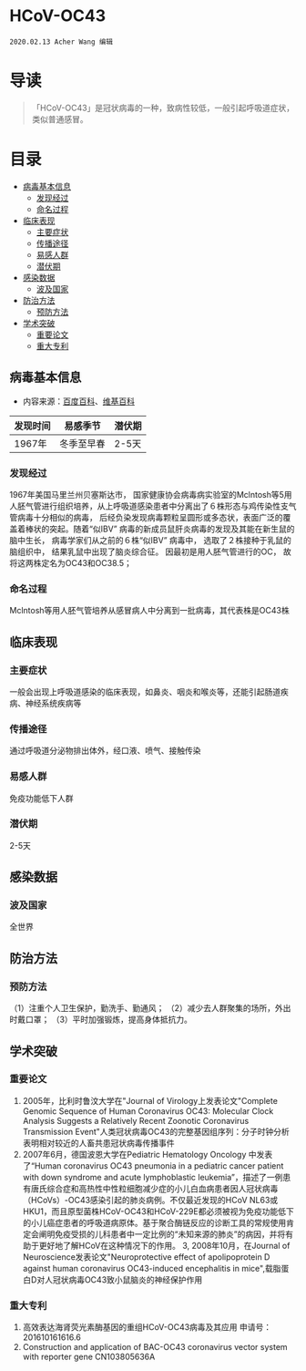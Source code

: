 # HCoV-OC43

`2020.02.13 Acher Wang 编辑`

# 导读

>「HCoV-OC43」是冠状病毒的一种，致病性较低，一般引起呼吸道症状，类似普通感冒。

# 目录
- [病毒基本信息](#1)
  - [发现经过](#1.1)
  - [命名过程](#1.2)
- [临床表现](#2)
  - [主要症状](#2.1)
  - [传播途径](#2.2)
  - [易感人群](#2.3)
  - [潜伏期](#2.4)
- [感染数据](#3)
  - [波及国家](#3.1)
- [防治方法](#4)
  - [预防方法](#4.1)
- [学术突破](#6)
  - [重要论文](#6.1)
  - [重大专利](#6.2)

## <h2 id="1">病毒基本信息</h2>
* 内容来源：[百度百科](https://baike.baidu.com/item/HCoV-OC43/24282328?fr=aladdin)、[维基百科](https://en.wikipedia.org/wiki/Human_coronavirus_OC43)

|发现时间|易感季节|潜伏期|
|-|-|-|
|1967年|冬季至早春|2-5天|

### <h3 id="1.1">发现经过</h3>
1967年美国马里兰州贝塞斯达市， 国家健康协会病毒病实验室的Mclntosh等5用人胚气管进行组织培养，从上呼吸道感染患者中分离出了６株形态与鸡传染性支气管病毒十分相似的病毒， 后经负染发现病毒颗粒呈圆形或多态状，表面广泛的覆盖着棒状的突起。随着“似IBV” 病毒的新成员鼠肝炎病毒的发现及其能在新生鼠的脑中生长， 病毒学家们从之前的６株“似IBV” 病毒中， 选取了２株接种于乳鼠的脑组织中， 结果乳鼠中出现了脑炎综合征。 因最初是用人胚气管进行的OC， 故将这两株定名为OC43和OC38.5；
### <h3 id="1.2">命名过程</h3>
Mclntosh等用人胚气管培养从感冒病人中分离到一批病毒，其代表株是OC43株
## <h2 id="2">临床表现</h2>
### <h3 id="2.1">主要症状</h3>
一般会出现上呼吸道感染的临床表现，如鼻炎、咽炎和喉炎等，还能引起肠道疾病、神经系统疾病等
### <h3 id="2.2">传播途径</h3>
通过呼吸道分泌物排出体外，经口液、喷气、接触传染
### <h3 id="2.3">易感人群</h3>
免疫功能低下人群
### <h3 id="2.4">潜伏期</h3>
2-5天
## <h2 id="3">感染数据</h2>
### <h3 id="3.1">波及国家</h3>
全世界

## <h2 id="4">防治方法</h2>
### <h3 id="4.1">预防方法</h3>
（1）注重个人卫生保护，勤洗手、勤通风；
（2）减少去人群聚集的场所，外出时戴口罩；
（3）平时加强锻炼，提高身体抵抗力。

## <h2 id="6">学术突破</h2>
### <h3 id="6.1">重要论文</h3>
1. 2005年，比利时鲁汶大学在"Journal of Virology上发表论文"Complete Genomic Sequence of Human Coronavirus OC43: Molecular Clock Analysis Suggests a Relatively Recent Zoonotic Coronavirus Transmission Event"人类冠状病毒OC43的完整基因组序列：分子时钟分析表明相对较近的人畜共患冠状病毒传播事件
2. 2007年6月，德国波恩大学在Pediatric Hematology Oncology 中发表了“Human coronavirus OC43 pneumonia in a pediatric cancer patient with down syndrome and acute lymphoblastic leukemia”，描述了一例患有唐氏综合症和高热性中性粒细胞减少症的小儿白血病患者因人冠状病毒（HCoVs）-OC43感染引起的肺炎病例。不仅最近发现的HCoV NL63或HKU1，而且原型菌株HCoV-OC43和HCoV-229E都必须被视为免疫功能低下的小儿癌症患者的呼吸道病原体。基于聚合酶链反应的诊断工具的常规使用肯定会阐明免疫受损的儿科患者中一定比例的“未知来源的肺炎”的病因，并将有助于更好地了解HCoV在这种情况下的作用。
3, 2008年10月，在Journal of Neuroscience发表论文"Neuroprotective effect of apolipoprotein D against human coronavirus OC43-induced encephalitis in mice",载脂蛋白D对人冠状病毒OC43致小鼠脑炎的神经保护作用

### <h3 id="6.2">重大专利</h3>
1. 高效表达海肾荧光素酶基因的重组HCoV-OC43病毒及其应用
申请号：201610161616.6 
2. Construction and application of BAC-OC43 coronavirus vector system with reporter gene
CN103805636A
